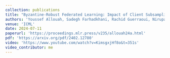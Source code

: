 ```yaml
---
collection: publications
title: "Byzantine-Robust Federated Learning: Impact of Client Subsampling and Local Updates"
authors: 'Youssef Allouah, Sadegh Farhadkhani, Rachid Guerraoui, Nirupam Gupta, Rafael Pinot, Geovani Rizk, Sasha Voitovych'
venue: 'ICML'
date: 2024-07-11
paperurl: 'https://proceedings.mlr.press/v235/allouah24a.html'
pdf: 'https://arxiv.org/pdf/2402.12780'
video: 'https://www.youtube.com/watch?v=KimsgxjHf8o&t=351s'
video_contributor: me
---
```

